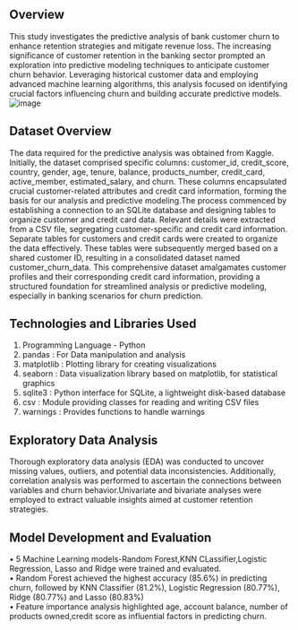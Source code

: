 ## Overview
This study investigates the predictive analysis of bank customer churn to enhance retention strategies and mitigate revenue loss. The increasing significance of customer retention in the banking sector prompted an exploration into predictive modeling techniques to anticipate customer churn behavior. Leveraging historical customer data and employing advanced machine learning algorithms, this analysis focused on identifying crucial factors influencing churn and building accurate predictive models.
![image](https://github.com/b-kashyap/Customer-Churn-Prediction/assets/155677382/97a5b8a0-24ee-4473-b541-63acb05d483a)


## Dataset Overview
The data required for the predictive analysis was obtained from Kaggle. Initially, the dataset comprised specific 
columns: customer_id, credit_score, country, gender, age, tenure, balance, products_number, credit_card, 
active_member, estimated_salary, and churn. These columns encapsulated crucial customer-related attributes and 
credit card information, forming the basis for our analysis and predictive modeling.The process commenced by 
establishing a connection to an SQLite database and designing tables to organize customer and credit card data. 
Relevant details were extracted from a CSV file, segregating customer-specific and credit card information. Separate 
tables for customers and credit cards were created to organize the data effectively. These tables were subsequently 
merged based on a shared customer ID, resulting in a consolidated dataset named customer_churn_data. This 
comprehensive dataset amalgamates customer profiles and their corresponding credit card information, providing 
a structured foundation for streamlined analysis or predictive modeling, especially in banking scenarios for churn 
prediction.
## Technologies and Libraries Used
1. Programming Language - Python <br>
2. pandas : For Data manipulation and analysis <br>
3. matplotlib : Plotting library for creating visualizations <br>
4. seaborn : Data visualization library based on matplotlib, for statistical graphics <br>
5. sqlite3 : Python interface for SQLite, a lightweight disk-based database <br>
6. csv : Module providing classes for reading and writing CSV files <br>
7. warnings : Provides functions to handle warnings <br>

## Exploratory Data Analysis
Thorough exploratory data analysis (EDA) was conducted to uncover missing values, outliers, and potential data inconsistencies. Additionally, correlation analysis was performed to ascertain the connections between variables and churn behavior.Univariate and bivariate analyses were employed to extract valuable insights aimed at customer retention strategies. 

## Model Development and Evaluation
• 5 Machine Learning models-Random Forest,KNN CLassifier,Logistic Regression, Lasso and Ridge were 
trained and evaluated. <br>
• Random Forest achieved the highest accuracy (85.6%) in predicting churn, followed by KNN Classifier
(81.2%), Logistic Regression (80.77%), Ridge (80.77%) and Lasso (80.83%) <br>
• Feature importance analysis highlighted age, account balance, number of products owned,credit score as influential factors in predicting churn. <br>
